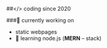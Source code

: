 ##</> coding since 2020

###🔭 currently working on 
+ static webpages 
+ 🌱 learning node.js (**MERN** – stack)

